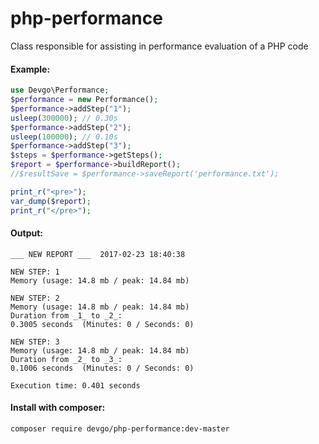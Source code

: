 # php-performance
Class responsible for assisting in performance evaluation of a PHP code

#### Example:
```php
use Devgo\Performance;
$performance = new Performance();
$performance->addStep("1");
usleep(300000); // 0.30s
$performance->addStep("2");
usleep(100000); // 0.10s
$performance->addStep("3");
$steps = $performance->getSteps();
$report = $performance->buildReport();
//$resultSave = $performance->saveReport('performance.txt');

print_r("<pre>");
var_dump($report);
print_r("</pre>");

```
#### Output:
```
___ NEW REPORT ___  2017-02-23 18:40:38

NEW STEP: 1
Memory (usage: 14.8 mb / peak: 14.84 mb)

NEW STEP: 2
Memory (usage: 14.8 mb / peak: 14.84 mb)
Duration from _1_ to _2_:
0.3005 seconds  (Minutes: 0 / Seconds: 0)

NEW STEP: 3
Memory (usage: 14.8 mb / peak: 14.84 mb)
Duration from _2_ to _3_:
0.1006 seconds  (Minutes: 0 / Seconds: 0)

Execution time: 0.401 seconds
```

#### Install with composer:
```
composer require devgo/php-performance:dev-master
```
